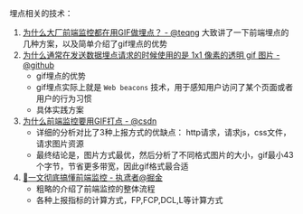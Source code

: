 埋点相关的技术：
1. [为什么大厂前端监控都在用GIF做埋点？ - @teqng](https://www.teqng.com/2022/02/11/%e4%b8%ba%e4%bb%80%e4%b9%88%e5%a4%a7%e5%8e%82%e5%89%8d%e7%ab%af%e7%9b%91%e6%8e%a7%e9%83%bd%e5%9c%a8%e7%94%a8gif%e5%81%9a%e5%9f%8b%e7%82%b9%ef%bc%9f/) 大致讲了一下前端埋点的几种方案，以及简单介绍了gif埋点的优势
2. [为什么通常在发送数据埋点请求的时候使用的是 1x1 像素的透明 gif 图片 - @github](https://github.com/Advanced-Frontend/Daily-Interview-Question/issues/87)
   - gif埋点的优势
   - gif埋点实际上就是 `Web beacons` 技术，用于感知用户访问了某个页面或者用户的行为习惯
   - 具体实践方案
3. [为什么前端监控要用GIF打点 - @csdn](https://blog.csdn.net/huangpb123/article/details/102999371) 
   - 详细的分析对比了3种上报方式的优缺点： http请求，请求js，css文件，请求图片资源
   - 最终结论是，图片方式最优，然后分析了不同格式图片的大小，gif最小43个字节，节省更多带宽，因此gif格式最合适
4. [🚀一文彻底搞懂前端监控 - 执鸢者@掘金](https://juejin.cn/post/6903133330196299783)
   - 粗略的介绍了前端监控的整体流程
   - 各种上报指标的计算方式，FP,FCP,DCL,L等计算方式

